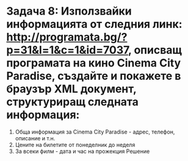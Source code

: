 # Задача 8: Използвайки информацията от следния линк: http://programata.bg/?p=31&l=1&c=1&id=7037, описващ програмата на кино Cinema City Paradise, създайте и покажете в браузър XML документ, структуриращ следната информация:
1. Обща информация за Cinema City Paradise - адрес, телефон, описание и т.н.
2. Цените на билетите от понеделник до неделя
3. За всеки филм - дата и час на прожекция
Решение

